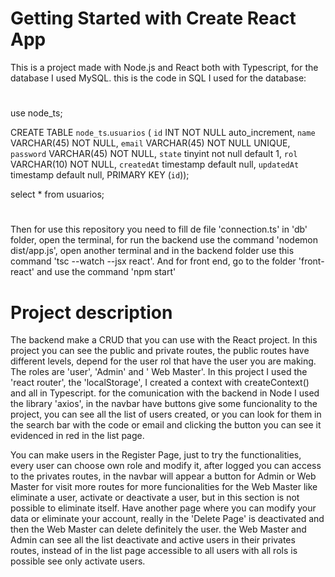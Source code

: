 # Getting Started with Create React App

This is a project made with Node.js and React both with Typescript, for the database I used MySQL.
this is the code in SQL I used for the database:

#

use node_ts;

CREATE TABLE `node_ts`.`usuarios` (
`id` INT NOT NULL auto_increment,
`name` VARCHAR(45) NOT NULL,
`email` VARCHAR(45) NOT NULL UNIQUE,
`password` VARCHAR(45) NOT NULL,
`state` tinyint not null default 1,
`rol` VARCHAR(10) NOT NULL,
`createdAt` timestamp default null,
`updatedAt` timestamp default null,
PRIMARY KEY (`id`));

select * from usuarios;

#

Then for use this repository you need to fill de file 'connection.ts' in 'db' folder,
open the terminal, for run the backend use the command 'nodemon dist/app.js',
open another terminal and in the backend folder use this command 'tsc --watch --jsx react'.
And for front end, go to the folder 'front-react' and use the command 'npm start'

# Project description

The backend make a CRUD that you can use with the React project. In this project you can see the public and private routes, the public routes have different levels, depend for the user rol that have the user you are making. The roles are 'user', 'Admin' and ' Web Master'. In this project I used the 'react router', the 'localStorage', I created a context with createContext() and all in Typescript. for the comunication with the backend in Node I used the library 'axios', in the navbar have buttons give some funcionality to the project, you can see all the list of users created, or you can look for them in the search bar with the code or email and clicking the button you can see it evidenced in red in the list page.

You can make users in the Register Page, just to try the functionalities, every user can choose own role and modify it, after logged you can access to the privates routes, in the navbar will appear a button for Admin or Web Master for visit more routes for more funcionalities for the Web Master like eliminate a user, activate or deactivate a user, but in this section is not possible to eliminate itself. Have another page where you can modify your data or eliminate your account, really in the 'Delete Page' is deactivated and then the Web Master can delete definitely the user. the Web Master and Admin can see all the list deactivate and active users in their privates routes, instead of in the list page accessible to all users with all rols is possible see only activate users.
